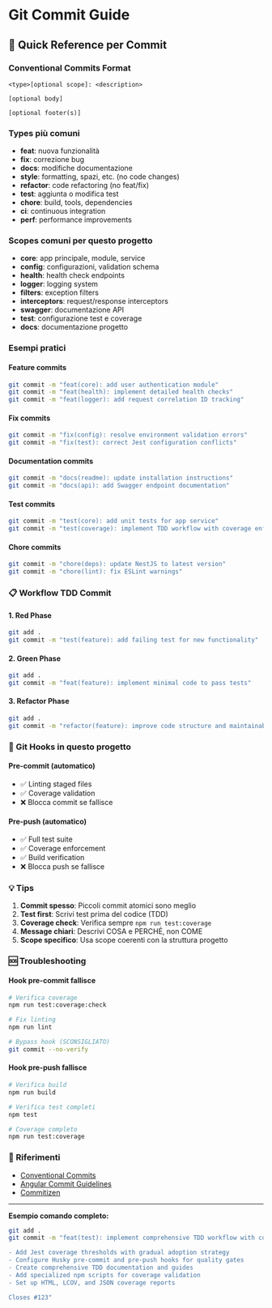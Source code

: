 # Git Commit Guide

## 🚀 Quick Reference per Commit

### Conventional Commits Format

```text
<type>[optional scope]: <description>

[optional body]

[optional footer(s)]
```

### Types più comuni

- **feat**: nuova funzionalità
- **fix**: correzione bug
- **docs**: modifiche documentazione
- **style**: formatting, spazi, etc. (no code changes)
- **refactor**: code refactoring (no feat/fix)
- **test**: aggiunta o modifica test
- **chore**: build, tools, dependencies
- **ci**: continuous integration
- **perf**: performance improvements

### Scopes comuni per questo progetto

- **core**: app principale, module, service
- **config**: configurazioni, validation schema
- **health**: health check endpoints
- **logger**: logging system
- **filters**: exception filters
- **interceptors**: request/response interceptors
- **swagger**: documentazione API
- **test**: configurazione test e coverage
- **docs**: documentazione progetto

### Esempi pratici

#### Feature commits

```bash
git commit -m "feat(core): add user authentication module"
git commit -m "feat(health): implement detailed health checks"
git commit -m "feat(logger): add request correlation ID tracking"
```

#### Fix commits

```bash
git commit -m "fix(config): resolve environment validation errors"
git commit -m "fix(test): correct Jest configuration conflicts"
```

#### Documentation commits

```bash
git commit -m "docs(readme): update installation instructions"
git commit -m "docs(api): add Swagger endpoint documentation"
```

#### Test commits

```bash
git commit -m "test(core): add unit tests for app service"
git commit -m "test(coverage): implement TDD workflow with coverage enforcement"
```

#### Chore commits

```bash
git commit -m "chore(deps): update NestJS to latest version"
git commit -m "chore(lint): fix ESLint warnings"
```

### 📋 Workflow TDD Commit

#### 1. Red Phase

```bash
git add .
git commit -m "test(feature): add failing test for new functionality"
```

#### 2. Green Phase

```bash
git add .
git commit -m "feat(feature): implement minimal code to pass tests"
```

#### 3. Refactor Phase

```bash
git add .
git commit -m "refactor(feature): improve code structure and maintainability"
```

### 🚦 Git Hooks in questo progetto

#### Pre-commit (automatico)

- ✅ Linting staged files
- ✅ Coverage validation
- ❌ Blocca commit se fallisce

#### Pre-push (automatico)

- ✅ Full test suite
- ✅ Coverage enforcement
- ✅ Build verification
- ❌ Blocca push se fallisce

### 💡 Tips

1. **Commit spesso**: Piccoli commit atomici sono meglio
2. **Test first**: Scrivi test prima del codice (TDD)
3. **Coverage check**: Verifica sempre `npm run test:coverage`
4. **Message chiari**: Descrivi COSA e PERCHÉ, non COME
5. **Scope specifico**: Usa scope coerenti con la struttura progetto

### 🆘 Troubleshooting

#### Hook pre-commit fallisce

```bash
# Verifica coverage
npm run test:coverage:check

# Fix linting
npm run lint

# Bypass hook (SCONSIGLIATO)
git commit --no-verify
```

#### Hook pre-push fallisce

```bash
# Verifica build
npm run build

# Verifica test completi
npm test

# Coverage completo
npm run test:coverage
```

### 🔗 Riferimenti

- [Conventional Commits](https://conventionalcommits.org/)
- [Angular Commit Guidelines](https://github.com/angular/angular/blob/main/CONTRIBUTING.md#commit)
- [Commitizen](https://commitizen-tools.github.io/commitizen/)

---

**Esempio comando completo:**

```bash
git add .
git commit -m "feat(test): implement comprehensive TDD workflow with coverage enforcement

- Add Jest coverage thresholds with gradual adoption strategy
- Configure Husky pre-commit and pre-push hooks for quality gates
- Create comprehensive TDD documentation and guides
- Add specialized npm scripts for coverage validation
- Set up HTML, LCOV, and JSON coverage reports

Closes #123"
```
